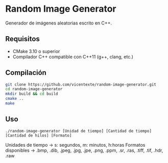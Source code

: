 # Random Image Generator

Generador de imágenes aleatorias escrito en C++.

## Requisitos

- CMake 3.10 o superior
- Compilador C++ compatible con C++11 (g++, clang, etc.)

## Compilación

```bash
git clone https://github.com/vicentexte/random-image-generator.git
cd random-image-generator
mkdir build && cd build
cmake ..
make
```

## Uso

```
./random-image-generator [Unidad de tiempo] [Cantidad de tiempo] [Cantidad de hilos] [Formato]
```
Unidades de tiempo -> s: segundos, m: minutos, h:horas
Formatos disponibles -> .bmp, .dib, .jpeg, .jpg, .jpe, .png, .ppm, .sr, .ras, .tiff, .tif, .hdr, .raw